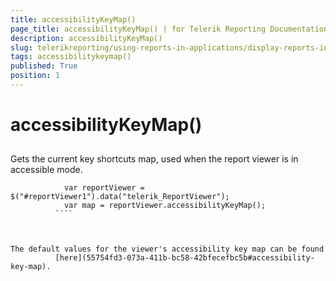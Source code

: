 ```yaml
---
title: accessibilityKeyMap()
page_title: accessibilityKeyMap() | for Telerik Reporting Documentation
description: accessibilityKeyMap()
slug: telerikreporting/using-reports-in-applications/display-reports-in-applications/web-application/html5-report-viewer/api-reference/reportviewer/methods/accessibilitykeymap()
tags: accessibilitykeymap()
published: True
position: 1
---
```


# accessibilityKeyMap()



## 

Gets the current key shortcuts map, used when the report viewer is in accessible mode.
        

````
            var reportViewer = $("#reportViewer1").data("telerik_ReportViewer");            
            var map = reportViewer.accessibilityKeyMap();
          ````



The default values for the viewer's accessibility key map can be found
          [here](55754fd3-073a-411b-bc58-42bfecefbc5b#accessibility-key-map).
        
